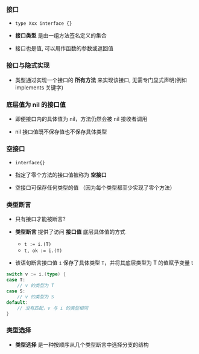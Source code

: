 ### 接口
* `type Xxx interface {}`

* __接口类型__ 是由一组方法签名定义的集合

* 接口也是值, 可以用作函数的参数或返回值


### 接口与隐式实现
* 类型通过实现一个接口的 __所有方法__ 来实现该接口, 无需专门显式声明(例如 implements 关键字)


### 底层值为 nil 的接口值
* 即便接口内的具体值为 nil，方法仍然会被 nil 接收者调用

* nil 接口值既不保存值也不保存具体类型


### 空接口
* `interface{}`

* 指定了零个方法的接口值被称为 __空接口__

* 空接口可保存任何类型的值 （因为每个类型都至少实现了零个方法）


### 类型断言
* 只有接口才能被断言?

* __类型断言__ 提供了访问 __接口值__ 底层具体值的方式
    * `t := i.(T)`  
    * `t, ok := i.(T)`

* 该语句断言接口值 `i` 保存了具体类型 `T`，并将其底层类型为 T 的值赋予变量 t
```go
switch v := i.(type) {
case T:
    // v 的类型为 T
case S:
    // v 的类型为 S
default:
    // 没有匹配，v 与 i 的类型相同
}
```

### 类型选择
* __类型选择__ 是一种按顺序从几个类型断言中选择分支的结构
